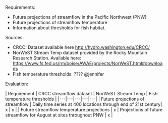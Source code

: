 Requirements:
* Future projections of streamflow in the Pacific Northwest (PNW)
* Future projections of streamflow temperature
* Information about thresholds for fish habitat.

Sources:
* CRCC: Dataset available here http://hydro.washington.edu/CRCC/
* NorWeST Stream Temp dataset provided by the Rocky Mountain Research Station. Available here: https://www.fs.fed.us/rm/boise/AWAE/projects/NorWeST.html#downloads
* Fish temperature thresholds: ???? @jennifer

Evaluation:

| Requirement | CRCC streamflow dataset | NorWeST Stream Temp | Fish temperature thresholds |
|---|---|---|---|---|
| Future projections of streamflow | Daily time series at 400 locations through end of 21st century| x | x |
| Future streamflow temperature projections | x | Projections of future streamflow for August at sites throughout PNW  | x |
